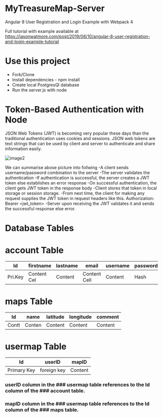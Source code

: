 # MyTreasureMap-Server

Angular 8 User Registration and Login Example with Webpack 4

Full tutorial with example available at https://jasonwatmore.com/post/2019/06/10/angular-8-user-registration-and-login-example-tutorial
# Use this project
  - Fork/Clone
  - Install dependencies - npm install
  - Create local PostgresQl database
  - Run the server.js with node
  
# Token-Based Authentication with Node
JSON Web Tokens (JWT) is becoming very popular these days than the traditional authentication uses cookies and sessions.
JSON web tokens are text strings that can be used by client and server to authenticate and share information easily.

![image2](https://miro.medium.com/max/3420/1*3yU_Zbhj9zDZwboFLHS1rg.png)

We can summarise abose picture into follwing
-A client sends username/password combination to the server
-The server validates the authentication
-If authentication is successful, the server creates a JWT token else establishes an error response
-On successful authentication, the client gets JWT token in the response body
-Client stores that token in local storage or session storage.
-From next time, the client for making any request supplies the JWT token in request headers like this. Authorization: Bearer <jwt_token>
-Server upon receiving the JWT validates it and sends the successful response else error.

# Database Tables

  # account Table
  
|   Id  | firstname | lastname |   email     | username |   password    |
| ----- | --------- |--------- | ----------- | -------- | ------------- |
|Pri.Key|Content Cel| Content  |Content Cell | Content  |    Hash       |

 # maps Table
  
| Id  | name |  latitude |  longitude | comment |  
| --- | ---- | --------- | ---------- | --------|
|Contt|Conten|  Content  |   Content  | Content |

  # usermap Table
  
|     Id    |  userID   |   mapID   |
| --------- | --------- |---------- | 
|Primary Key|foreign key| Content   |

### userID column in the ### usermap table references to the Id column of the ### account table.
### mapID column in the ### usermap table references to the Id column of the ### maps table.

